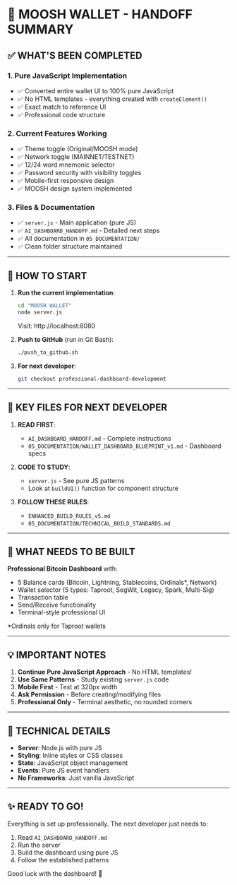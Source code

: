 # 🎯 MOOSH WALLET - HANDOFF SUMMARY

## ✅ WHAT'S BEEN COMPLETED

### 1. **Pure JavaScript Implementation**
- ✅ Converted entire wallet UI to 100% pure JavaScript
- ✅ No HTML templates - everything created with `createElement()`
- ✅ Exact match to reference UI
- ✅ Professional code structure

### 2. **Current Features Working**
- ✅ Theme toggle (Original/MOOSH mode)
- ✅ Network toggle (MAINNET/TESTNET)
- ✅ 12/24 word mnemonic selector
- ✅ Password security with visibility toggles
- ✅ Mobile-first responsive design
- ✅ MOOSH design system implemented

### 3. **Files & Documentation**
- ✅ `server.js` - Main application (pure JS)
- ✅ `AI_DASHBOARD_HANDOFF.md` - Detailed next steps
- ✅ All documentation in `05_DOCUMENTATION/`
- ✅ Clean folder structure maintained

---

## 🚀 HOW TO START

1. **Run the current implementation**:
   ```bash
   cd "MOOSH WALLET"
   node server.js
   ```
   Visit: http://localhost:8080

2. **Push to GitHub** (run in Git Bash):
   ```bash
   ./push_to_github.sh
   ```

3. **For next developer**:
   ```bash
   git checkout professional-dashboard-development
   ```

---

## 📁 KEY FILES FOR NEXT DEVELOPER

1. **READ FIRST**:
   - `AI_DASHBOARD_HANDOFF.md` - Complete instructions
   - `05_DOCUMENTATION/WALLET_DASHBOARD_BLUEPRINT_v1.md` - Dashboard specs

2. **CODE TO STUDY**:
   - `server.js` - See pure JS patterns
   - Look at `buildUI()` function for component structure

3. **FOLLOW THESE RULES**:
   - `ENHANCED_BUILD_RULES_v5.md`
   - `05_DOCUMENTATION/TECHNICAL_BUILD_STANDARDS.md`

---

## 🎨 WHAT NEEDS TO BE BUILT

**Professional Bitcoin Dashboard** with:
- 5 Balance cards (Bitcoin, Lightning, Stablecoins, Ordinals*, Network)
- Wallet selector (5 types: Taproot, SegWit, Legacy, Spark, Multi-Sig)
- Transaction table
- Send/Receive functionality
- Terminal-style professional UI

*Ordinals only for Taproot wallets

---

## 💡 IMPORTANT NOTES

1. **Continue Pure JavaScript Approach** - No HTML templates!
2. **Use Same Patterns** - Study existing `server.js` code
3. **Mobile First** - Test at 320px width
4. **Ask Permission** - Before creating/modifying files
5. **Professional Only** - Terminal aesthetic, no rounded corners

---

## 🔧 TECHNICAL DETAILS

- **Server**: Node.js with pure JS
- **Styling**: Inline styles or CSS classes
- **State**: JavaScript object management
- **Events**: Pure JS event handlers
- **No Frameworks**: Just vanilla JavaScript

---

## ✨ READY TO GO!

Everything is set up professionally. The next developer just needs to:
1. Read `AI_DASHBOARD_HANDOFF.md`
2. Run the server
3. Build the dashboard using pure JS
4. Follow the established patterns

Good luck with the dashboard! 🚀
